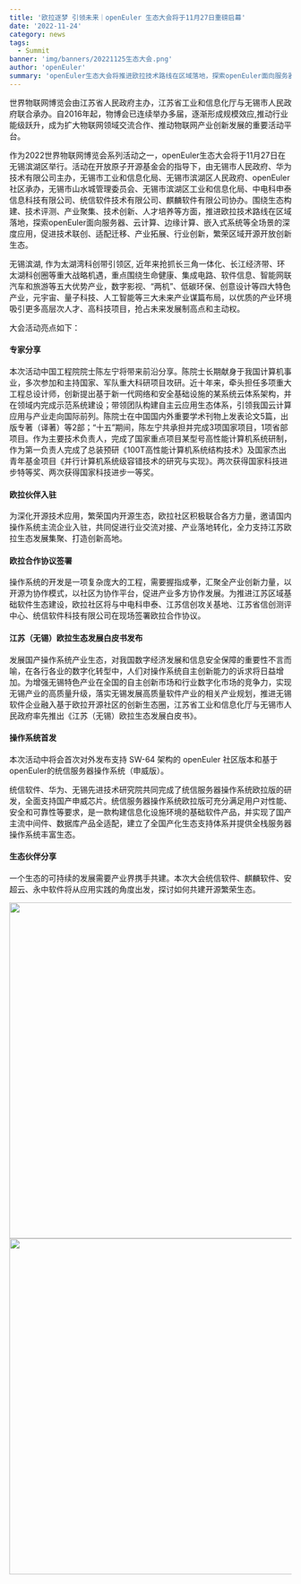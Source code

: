 ```yaml
---
title: '欧拉逐梦 引领未来｜openEuler 生态大会将于11月27日重磅启幕'
date: '2022-11-24'
category: news
tags:
  - Summit
banner: 'img/banners/20221125生态大会.png'
author: 'openEuler'
summary: 'openEuler生态大会将推进欧拉技术路线在区域落地，探索openEuler面向服务器、云计算、边缘计算、嵌入式系统等全场景的深度应用，促进技术联创、适配迁移、产业拓展、行业创新，繁荣区域开源开放创新生态。'
---
```


世界物联网博览会由江苏省人民政府主办，江苏省工业和信息化厅与无锡市人民政府联合承办。自2016年起，物博会已连续举办多届，逐渐形成规模效应,推动行业能级跃升，成为扩大物联网领域交流合作、推动物联网产业创新发展的重要活动平台。

作为2022世界物联网博览会系列活动之一，openEuler生态大会将于11月27日在无锡滨湖区举行。活动在开放原子开源基金会的指导下，由无锡市人民政府、华为技术有限公司主办，无锡市工业和信息化局、无锡市滨湖区人民政府、openEuler社区承办，无锡市山水城管理委员会、无锡市滨湖区工业和信息化局、中电科申泰信息科技有限公司、统信软件技术有限公司、麒麟软件有限公司协办。围绕生态构建、技术评测、产业聚集、技术创新、人才培养等方面，推进欧拉技术路线在区域落地，探索openEuler面向服务器、云计算、边缘计算、嵌入式系统等全场景的深度应用，促进技术联创、适配迁移、产业拓展、行业创新，繁荣区域开源开放创新生态。

无锡滨湖, 作为太湖湾科创带引领区, 近年来抢抓长三角一体化、长江经济带、环太湖科创圈等重大战略机遇，重点围绕生命健康、集成电路、软件信息、智能网联汽车和旅游等五大优势产业，数字影视、“两机”、低碳环保、创意设计等四大特色产业，元宇宙、量子科技、人工智能等三大未来产业谋篇布局，以优质的产业环境吸引更多高层次人才、高科技项目，抢占未来发展制高点和主动权。

大会活动亮点如下：

#### 专家分享

本次活动中国工程院院士陈左宁将带来前沿分享。陈院士长期献身于我国计算机事业，多次参加和主持国家、军队重大科研项目攻研。近十年来，牵头担任多项重大工程总设计师，创新提出基于新一代网络和安全基础设施的某系统云体系架构，并在领域内完成示范系统建设；带领团队构建自主云应用生态体系，引领我国云计算应用与产业走向国际前列。陈院士在中国国内外重要学术刊物上发表论文5篇，出版专著（译著）等2部；“十五”期间，陈左宁共承担并完成3项国家项目，1项省部项目。作为主要技术负责人，完成了国家重点项目某型号高性能计算机系统研制，作为第一负责人完成了总装预研《100T高性能计算机系统结构技术》及国家杰出青年基金项目《并行计算机系统级容错技术的研究与实现》。两次获得国家科技进步特等奖、两次获得国家科技进步一等奖。

#### 欧拉伙伴入驻

为深化开源技术应用，繁荣国内开源生态，欧拉社区积极联合各方力量，邀请国内操作系统主流企业入驻，共同促进行业交流对接、产业落地转化，全力支持江苏欧拉生态发展集聚、打造创新高地。


#### 欧拉合作协议签署

操作系统的开发是一项复杂庞大的工程，需要握指成拳，汇聚全产业创新力量，以开源为协作模式，以社区为协作平台，促进产业多方协作发展。为推进江苏区域基础软件生态建设，欧拉社区将与中电科申泰、江苏信创攻关基地、江苏省信创测评中心、统信软件科技有限公司在现场签署欧拉合作协议。


#### 江苏（无锡）欧拉生态发展白皮书发布

发展国产操作系统产业生态，对我国数字经济发展和信息安全保障的重要性不言而喻，在各行各业的数字化转型中，人们对操作系统自主创新能力的诉求将日益增加。为增强无锡特色产业在全国的自主创新市场和行业数字化市场的竞争力，实现无锡产业的高质量升级，落实无锡发展高质量软件产业的相关产业规划，推进无锡软件企业融入基于欧拉开源社区的创新生态圈，江苏省工业和信息化厅与无锡市人民政府率先推出《江苏（无锡）欧拉生态发展白皮书》。


#### 操作系统首发

本次活动中将会首次对外发布支持 SW-64 架构的 openEuler 社区版本和基于openEuler的统信服务器操作系统（申威版）。

统信软件、华为、无锡先进技术研究院共同完成了统信服务器操作系统欧拉版的研发，全面支持国产申威芯片。统信服务器操作系统欧拉版可充分满足用户对性能、安全和可靠性等要求，是一款构建信息化设施环境的基础软件产品，并实现了国产主流中间件、数据库产品全适配，建立了全国产化生态支持体系并提供全栈服务器操作系统丰富生态。

#### 生态伙伴分享

一个生态的可持续的发展需要产业界携手共建。本次大会统信软件、麒麟软件、安超云、永中软件将从应用实践的角度出发，探讨如何共建开源繁荣生态。


<img src="/img/news/20221125生态大会/1.jpg" width="600">


<img src="/img/news/20221125生态大会/2.jpg" width="600">